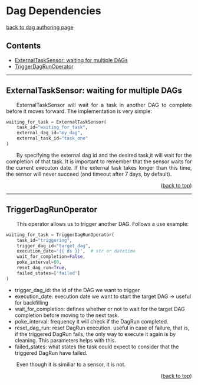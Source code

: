 # Dag Dependencies

[back to dag authoring page](https://github.com/KattsonBastos/astro-airflow-certification/tree/main/dag_authoring)


<a name="readme-top"></a>

<p id="contents"></p>

## Contents
- <a href="#sensor">ExternalTaskSensor: waiting for multiple DAGs</a>
- <a href="#operator">TriggerDagRunOperator</a>

---
<p id="sensor"></p>
  
## ExternalTaskSensor: waiting for multiple DAGs

<p align="justify">
&ensp;&ensp;&ensp;&ensp;ExternalTaskSensor will wait for a task in another DAG to complete before it moves forward. The implementation is very simple:
</p>


```python
waiting_for_task = ExternalTaskSensor(
    task_id="waiting_for_task",
    external_dag_id="my_dag",
    external_task_id="task_one"
)

```

<p align="justify">
&ensp;&ensp;&ensp;&ensp;By specifying the external dag id and the desired task,it will wait for the completion of that task. It is important to remember that the sensor waits for the current executon date. If the external task takes longer than this time, the sensor will never succeed (and timeout after 7 days, by default).
</p>

<p align="right">(<a href="#readme-top">back to top</a>)</p>

---
<p id="operator"></p>
  
## TriggerDagRunOperator

<p align="justify">
&ensp;&ensp;&ensp;&ensp;This operator allows us to trigger another DAG. Follows a use example:
</p>

```python
waiting_for_task = TriggerDagRunOperator(
    task_id="triggering",
    trigger_dag_id="target_dag",
    execution_date='{{ ds }}',  # str or datetime
    wait_for_completion=False,
    poke_interval=60,
    reset_dag_run=True,
    failed_states=['failed']
)

```

- trigger_dag_id: the id of the DAG we want to trigger
- execution_date: execution date we want to start the target DAG -> useful for backfilling
- wait_for_completion: defines whether or not to wait for the target DAG completion before moving to the next task.
- poke_interval: frequency it will check if the DagRun completed.
- reset_dag_run: reset DagRun execution. useful in case of failure, that is, if the triggered DagRun fails, the only way to execute it again is by cleaning. This parameters helps with this.
- failed_states: what states the task could expect to consider that the triggered DagRun have failed.

<p align="justify">
&ensp;&ensp;&ensp;&ensp;Even though it is similiar to a sensor, it is not.
</p>

<p align="right">(<a href="#readme-top">back to top</a>)</p>